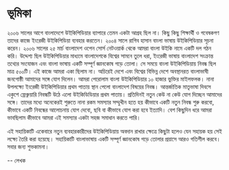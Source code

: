 # ভূমিকা

২০০৬ সালের আগে বাংলাদেশে উইকিপিডিয়ার ব্যাপারে তেমন একটা আগ্রহ ছিল না। কিছু কিছু শিক্ষার্থী ও গবেষকগণ তাদের কাজে ইংরেজী উইকিপিডিয়া ব্যবহার করতেন। ২০০৪ সালে রাগিব হাসান বাংলা ভাষায় উইকিপিডিয়ার সূচনা করেন। ২০০৬ সালের ২৫ মার্চ বাংলাদেশ ওপেন সোর্স নেটওয়ার্ক থেকে আমরা বাংলা উইকি নামে একটি দল গঠন করি। উদ্দেশ্য ছিল উইকিপিডিয়ার মাধ্যমে বাংলাদেশকে বিশ্বের সামনে তুলে ধরা, ইংরেজী ভাষায় বাংলাদেশ সংক্রান্ত তথ্যের সংযোজন এবং বাংলা ভাষায় একটি সম্পূর্ণ জ্ঞানকোষ গড়ে তোলা। সে সময়ে বাংলা উইকিপিডিয়ায় নিবন্ধ ছিল মাত্র ৫০০টি। এই কাজে আমরা একা ছিলাম না। অচিরেই দেশে এবং বিশ্বের বিভিন্ন দেশে অবস্থানরত বাংলাভাষী জনগোষ্ঠী আমাদের সঙ্গে যোগ দিলেন। আমরা পেরোলাম বাংলা উইকিপিডিয়ার ১০ হাজার ভুক্তির মাইলফলক। নানা উপলক্ষ্যে ইংরেজী উইকিপিডিয়ার প্রথম পাতায় স্থান পেলো বাংলাদেশ বিষয়ের নিবন্ধ। আন্তর্জাতিক মাতৃভাষা দিবসে একুশে ফ্রেব্রুয়ারি নিবন্ধটি উঠে এলো উইকিডিডিয়ার প্রথম পাতায়। প্রতিদিনই নতুন কেউ না কেউ যোগ দিচ্ছেন আমাদের সঙ্গে। তাদের মধ্যে অনেকেরই শুরুতে নানা রকম সমস্যার সম্মুখীন হতে হয় কীভাবে একটি নতুন নিবন্ধ শুরু করবো, কীভাবে একটি নিবন্ধের আলোচনায় যোগ দেবো, ছবি বা কীভাবে যোগ করা হবে ইত্যাদি। বেশ কিছুদিন ধরে আমরা ভাবছিলাম কীভাবে আমরা এই সমস্যার একটা সহজ সমাধান করতে পারি।

এই সহায়িকাটি একেবারে নতুন ব্যবহারকারীদের উইকিপিডিয়ায় অবদান রাখার ক্ষেত্রে কিছুটা হলেও যেন সহায়ক হয় সেই লক্ষ্যে তৈরি করা হয়েছে। সহায়িকাটি বাংলাভাষায় একটি সম্পূর্ণ জ্ঞানকোষ গড়ে তোলার প্রয়াসে আরও গতিশীল করবে। সবার জন্য শুভকামনা।

-- লেখক

